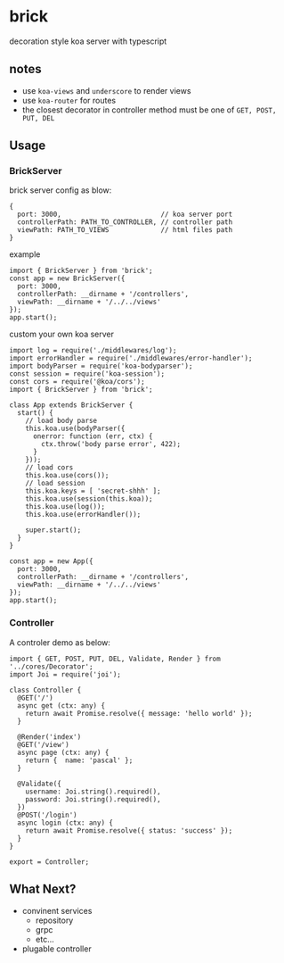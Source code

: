 # brick
decoration style koa server with typescript
 
## notes

- use `koa-views` and `underscore` to render views
- use `koa-router` for routes
- the closest decorator in controller method must be one of `GET, POST, PUT, DEL`

## Usage

### BrickServer

brick server config as blow:
```
{
  port: 3000,                         // koa server port
  controllerPath: PATH_TO_CONTROLLER, // controller path
  viewPath: PATH_TO_VIEWS             // html files path
}
```

example
```
import { BrickServer } from 'brick';
const app = new BrickServer({
  port: 3000,
  controllerPath: __dirname + '/controllers',
  viewPath: __dirname + '/../../views'
});
app.start();
```

custom your own koa server
```
import log = require('./middlewares/log');
import errorHandler = require('./middlewares/error-handler');
import bodyParser = require('koa-bodyparser');
const session = require('koa-session');
const cors = require('@koa/cors');
import { BrickServer } from 'brick';

class App extends BrickServer {
  start() {
    // load body parse
    this.koa.use(bodyParser({
      onerror: function (err, ctx) {
        ctx.throw('body parse error', 422);
      }
    }));
    // load cors
    this.koa.use(cors());
    // load session
    this.koa.keys = [ 'secret-shhh' ];
    this.koa.use(session(this.koa));
    this.koa.use(log());
    this.koa.use(errorHandler());

    super.start();
  }
}

const app = new App({
  port: 3000,
  controllerPath: __dirname + '/controllers',
  viewPath: __dirname + '/../../views'
});
app.start();
```

### Controller
A controler demo as below:
```
import { GET, POST, PUT, DEL, Validate, Render } from '../cores/Decorator';
import Joi = require('joi');

class Controller {
  @GET('/')
  async get (ctx: any) {
    return await Promise.resolve({ message: 'hello world' });
  }

  @Render('index')
  @GET('/view')
  async page (ctx: any) {
    return {  name: 'pascal' };
  }

  @Validate({
    username: Joi.string().required(),
    password: Joi.string().required(),
  })
  @POST('/login')
  async login (ctx: any) {
    return await Promise.resolve({ status: 'success' });
  }
}

export = Controller;
```

## What Next?
- convinent services
  - repository
  - grpc 
  - etc...
- plugable controller